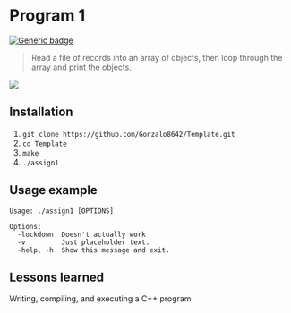# Program 1
[![Generic badge](https://img.shields.io/badge/C++-11-green.svg)](https://shields.io/)
> Read a file of records into an array of objects, then loop through the array and print the objects.

![](project1.gif)

**Installation**
---

1. `git clone https://github.com/Gonzalo8642/Template.git`
2. `cd Template`
3. `make`
4. `./assign1`

**Usage example**
---

```
Usage: ./assign1 [OPTIONS]

Options:
  -lockdown  Doesn't actually work
  -v         Just placeholder text.
  -help, -h  Show this message and exit.
```

**Lessons learned**
---

Writing, compiling, and executing a C++ program
